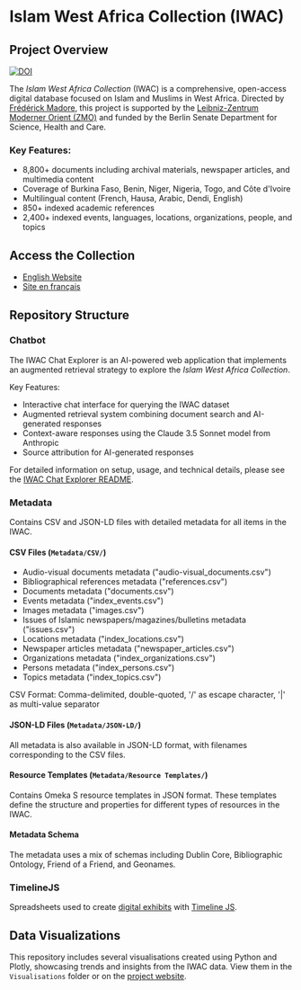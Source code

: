 # Islam West Africa Collection (IWAC)

## Project Overview

[![DOI](https://zenodo.org/badge/664653958.svg)](https://zenodo.org/doi/10.5281/zenodo.10390351)

The *Islam West Africa Collection* (IWAC) is a comprehensive, open-access digital database focused on Islam and Muslims in West Africa. Directed by [Frédérick Madore](https://frederickmadore.com/), this project is supported by the [Leibniz-Zentrum Moderner Orient (ZMO)](https://www.zmo.de/en) and funded by the Berlin Senate Department for Science, Health and Care.

### Key Features:
- 8,800+ documents including archival materials, newspaper articles, and multimedia content
- Coverage of Burkina Faso, Benin, Niger, Nigeria, Togo, and Côte d'Ivoire
- Multilingual content (French, Hausa, Arabic, Dendi, English)
- 850+ indexed academic references
- 2,400+ indexed events, languages, locations, organizations, people, and topics

## Access the Collection

- [English Website](https://islam.zmo.de/s/westafrica/)
- [Site en français](https://islam.zmo.de/s/afrique_ouest/)

## Repository Structure

### Chatbot

The IWAC Chat Explorer is an AI-powered web application that implements an augmented retrieval strategy to explore the *Islam West Africa Collection*.

Key Features:
- Interactive chat interface for querying the IWAC dataset
- Augmented retrieval system combining document search and AI-generated responses
- Context-aware responses using the Claude 3.5 Sonnet model from Anthropic
- Source attribution for AI-generated responses

For detailed information on setup, usage, and technical details, please see the [IWAC Chat Explorer README](./Chatbot/README.md).

### Metadata
Contains CSV and JSON-LD files with detailed metadata for all items in the IWAC.

#### CSV Files (`Metadata/CSV/`)
- Audio-visual documents metadata ("audio-visual_documents.csv")
- Bibliographical references metadata ("references.csv")
- Documents metadata ("documents.csv")
- Events metadata ("index_events.csv")
- Images metadata ("images.csv")
- Issues of Islamic newspapers/magazines/bulletins metadata ("issues.csv")
- Locations metadata ("index_locations.csv")
- Newspaper articles metadata ("newspaper_articles.csv")
- Organizations metadata ("index_organizations.csv")
- Persons metadata ("index_persons.csv")
- Topics metadata ("index_topics.csv")

CSV Format: Comma-delimited, double-quoted, '/' as escape character, '|' as multi-value separator

#### JSON-LD Files (`Metadata/JSON-LD/`)
All metadata is also available in JSON-LD format, with filenames corresponding to the CSV files.

#### Resource Templates (`Metadata/Resource Templates/`)
Contains Omeka S resource templates in JSON format. These templates define the structure and properties for different types of resources in the IWAC.

#### Metadata Schema
The metadata uses a mix of schemas including Dublin Core, Bibliographic Ontology, Friend of a Friend, and Geonames.

### TimelineJS
Spreadsheets used to create [digital exhibits](https://islam.zmo.de/s/westafrica/page/exhibits) with [Timeline JS](https://timeline.knightlab.com/).

## Data Visualizations

This repository includes several visualisations created using Python and Plotly, showcasing trends and insights from the IWAC data. View them in the `Visualisations` folder or on the [project website](https://iwac.frederickmadore.com/s/westafrica/page/digital-humanities/).
